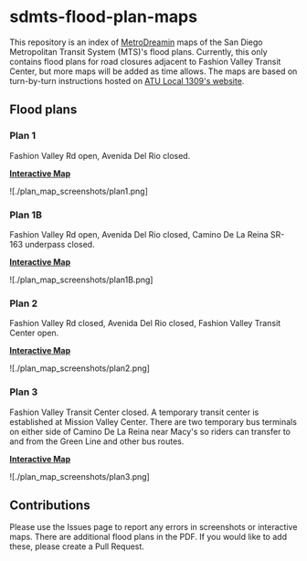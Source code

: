 # sdmts-flood-plan-maps

This repository is an index of [MetroDreamin](https://metrodreamin.com) maps of the San Diego Metropolitan Transit System (MTS)'s flood plans. Currently, this only contains flood plans for road closures adjacent to Fashion Valley Transit Center, but more maps will be added as time allows. The maps are based on turn-by-turn instructions hosted on [ATU Local 1309's website](https://atulocal1309hub.files.wordpress.com/2020/02/skm_c3851fs20022607370.pdf). 

## Flood plans

### Plan 1

Fashion Valley Rd open, Avenida Del Rio closed. 

**[Interactive Map](https://metrodreamin.com/view/QVV3Y1hzY0tCSlZGZEVtSFBQbGg0VTliaFQwMnwy)**

![./plan_map_screenshots/plan1.png]

### Plan 1B

Fashion Valley Rd open, Avenida Del Rio closed, Camino De La Reina SR-163 underpass closed. 

**[Interactive Map](https://metrodreamin.com/view/QVV3Y1hzY0tCSlZGZEVtSFBQbGg0VTliaFQwMnwz)**

![./plan_map_screenshots/plan1B.png]

### Plan 2

Fashion Valley Rd closed, Avenida Del Rio closed, Fashion Valley Transit Center open.

**[Interactive Map](https://metrodreamin.com/view/QVV3Y1hzY0tCSlZGZEVtSFBQbGg0VTliaFQwMnw0)**

![./plan_map_screenshots/plan2.png]

### Plan 3

Fashion Valley Transit Center closed. A temporary transit center is established at Mission Valley Center. There are two temporary bus terminals on either side of Camino De La Reina near Macy's so riders can transfer to and from the Green Line and other bus routes. 

**[Interactive Map](https://metrodreamin.com/view/QVV3Y1hzY0tCSlZGZEVtSFBQbGg0VTliaFQwMnw1)**

![./plan_map_screenshots/plan3.png]

## Contributions

Please use the Issues page to report any errors in screenshots or interactive maps. There are additional flood plans in the PDF. If you would like to add these, please create a Pull Request. 



